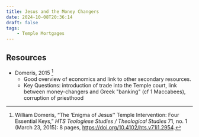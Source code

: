 ```yaml
---
title: Jesus and the Money Changers
date: 2024-10-08T20:36:14
draft: false
tags:
    - Temple Mortgages
---
```


## Resources
- Domeris, 2015 [^1]
    - Good overview of economics and link to other secondary resources.
    - Key Questions: introduction of trade into the Temple court, link between money-changers and Greek "banking" (cf 1 Maccabees), corruption of priesthood


[^1]: William Domeris, “The ‘Enigma of Jesus’’ Temple Intervention: Four Essential Keys,” <i>HTS Teologiese Studies / Theological Studies</i> 71, no. 1 (March 23, 2015): 8 pages, https://doi.org/10.4102/hts.v71i1.2954.
